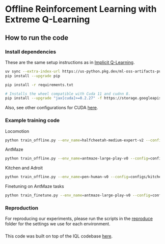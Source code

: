 # Offline Reinforcement Learning with Extreme Q-Learning

## How to run the code

### Install dependencies

These are the same setup instructions as in [Implicit Q-Learning](https://github.com/ikostrikov/implicit_q_learning).

```bash
uv sync --extra-index-url https://us-python.pkg.dev/ml-oss-artifacts-published/jax/simple/
pip install --upgrade pip

pip install -r requirements.txt

# Installs the wheel compatible with Cuda 11 and cudnn 8.
pip install --upgrade "jax[cuda]>=0.2.27" -f https://storage.googleapis.com/jax-releases/jax_releases.html
```

Also, see other configurations for CUDA [here](https://github.com/google/jax#pip-installation-gpu-cuda).

### Example training code

Locomotion
```bash
python train_offline.py --env_name=halfcheetah-medium-expert-v2 --config=configs/mujoco_config.py --max_clip=5 --sample_random_times=1 --temp=1
```

AntMaze
```bash
python train_offline.py --env_name=antmaze-large-play-v0 --config=configs/antmaze_config.py --eval_episodes=100 --eval_interval=100000  --max_clip=5  --temp=0.8
```

Kitchen and Adroit
```bash
python train_offline.py --env_name=pen-human-v0 --config=configs/kitchen_config.py --max_clip=5 --sample_random_times=1 --temp=8
```

Finetuning on AntMaze tasks
```bash
python train_finetune.py --env_name=antmaze-large-play-v0 --config=configs/antmaze_finetune_config.py --eval_episodes=100 --eval_interval=100000 --replay_buffer_size 2000000 --max_clip=5 --num_v_updates=4  --temp=0.8 --num_pretraining_steps=1000000
```

### Reproduction

For reproducing our experiments, please run the scripts in the [reproduce](reproduce) folder for the settings we use for each environment.

### 
This code was built on top of the IQL codebase [here](https://github.com/ikostrikov/implicit_q_learning).
